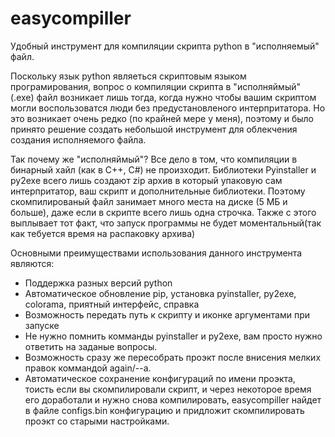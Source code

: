 # easycompiller
Удобный инструмент для компиляции скрипта python в "исполняемый" файл.

Поскольку язык python являеться скриптовым языком програмирования, вопрос о компиляции скрипта в "исполняймый" (.exe) файл возникает лишь тогда, когда нужно чтобы вашим скриптом могли воспользоватся люди без предустановленого интерпритатора. 
Но это возникает очень редко (по крайней мере у меня), поэтому и было принято решение создать небольшой инструмент для облекчения создания исполняемого файла.

Так почему же "исполняймый"?
Все дело в том, что компиляции в бинарный хайл (как в C++, C#) не произходит.
Библиотеки Pyinstaller и py2exe всего лишь создают zip архив в который упаковую сам интерпритатор, ваш скрипт и дополнительные библиотеки.
Поэтому скомпилированый файл занимает много места на диске (5 МБ и больше), даже если в скрипте всего лишь одна строчка.
Также с этого выплывает тот факт, что запуск программы не будет моментальный(так как тебуется время на распаковку архива)

Основными преимуществами использования данного инструмента являются:
- Поддержка разных версий python
- Автоматическое обновление pip, установка pyinstaller, py2exe, colorama, приятный интерфейс, справка
- Возможность передать путь к скрипту и иконке аргументами при запуске
- Не нужно помнить комманды pyinstaller и py2exe, вам просто нужно ответить на заданые вопросы.
- Возможность сразу же пересобрать проэкт после внисения мелких правок коммандой again/--a.
- Автоматическое сохранение конфигураций по имени проэкта, тоисть если вы скомпилировали скрипт, и через некоторое время его доработали и нужно снова компилировать, easycompiller найдет в файле configs.bin конфигурацию и придложит скомпилировать проэкт со старыми настройками.








